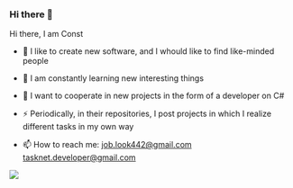 ### Hi there 👋
Hi there, I am Const

- 🔭 I like to create new software, and I whould like to find like-minded people 
- 🌱 I am constantly learning new interesting things

- 👯 I want to cooperate in new projects in the form of a developer on C# 

- ⚡ Periodically, in their repositories, I post projects in which I realize different tasks in my own way

- 📫 How to reach me: job.look442@gmail.com  tasknet.developer@gmail.com                     
                     
<!--
**tasknetdeveloper/tasknetdeveloper** is a ✨ _special_ ✨ repository because its `README.md` (this file) appears on your GitHub profile.

Here are some ideas to get you started:

- 🔭 I’m currently working on ...
- 🌱 I’m currently learning ...
- 👯 I’m looking to collaborate on ...
- 🤔 I’m looking for help with ...
- 💬 Ask me about ...
- 📫 How to reach me: ...
- 😄 Pronouns: ...
- ⚡ Fun fact: ...
-->

![](https://komarev.com/ghpvc/?username=tasknetdeveloper)
